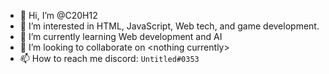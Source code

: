 - 👋 Hi, I’m @C20H12
- 👀 I’m interested in HTML, JavaScript, Web tech, and game development.
- 🌱 I’m currently learning Web development and AI
- 💞️ I’m looking to collaborate on \<nothing currently\>
- 📫 How to reach me discord: `Untitled#0353`

<!---
C20H12/C20H12 is a ✨ special ✨ repository because its `README.md` (this file) appears on your GitHub profile.
You can click the Preview link to take a look at your changes.
--->
